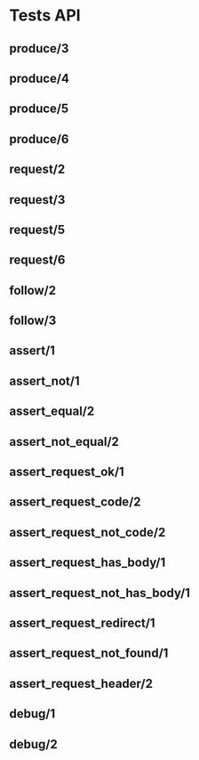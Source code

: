 # Tests API

## produce/3

## produce/4

## produce/5

## produce/6

## request/2

## request/3

## request/5

## request/6

## follow/2

## follow/3

## assert/1 

## assert_not/1

## assert_equal/2

## assert_not_equal/2

## assert_request_ok/1

## assert_request_code/2

## assert_request_not_code/2

## assert_request_has_body/1

## assert_request_not_has_body/1

## assert_request_redirect/1

## assert_request_not_found/1

## assert_request_header/2

## debug/1

## debug/2


